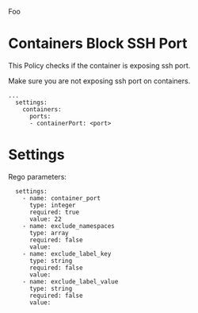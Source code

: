 Foo

# Containers Block SSH Port

This Policy checks if the container is exposing ssh port.

Make sure you are not exposing ssh port on containers.

```
...
  settings:
    containers:
      ports:
      - containerPort: <port>
```

# Settings

Rego parameters:

```
  settings:
    - name: container_port
      type: integer
      required: true
      value: 22
    - name: exclude_namespaces
      type: array
      required: false
      value:
    - name: exclude_label_key
      type: string
      required: false
      value:
    - name: exclude_label_value
      type: string
      required: false
      value:
```
